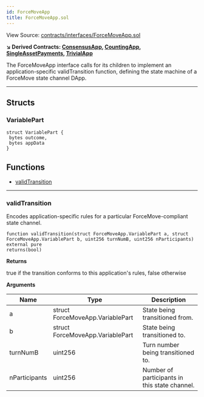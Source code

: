 ```yaml
---
id: ForceMoveApp
title: ForceMoveApp.sol
---
```


View Source: [contracts/interfaces/ForceMoveApp.sol](https://github.com/statechannels/monorepo/tree/master/packages/nitro-protocol/contracts/interfaces/ForceMoveApp.sol)

**↘ Derived Contracts: [ConsensusApp](ConsensusApp.md), [CountingApp](CountingApp.md), [SingleAssetPayments](SingleAssetPayments.md), [TrivialApp](TrivialApp.md)**

The ForceMoveApp interface calls for its children to implement an application-specific validTransition function, defining the state machine of a ForceMove state channel DApp.

---

## Structs
### VariablePart

```solidity
struct VariablePart {
 bytes outcome,
 bytes appData
}
```

## Functions

- [validTransition](#validtransition)

---

### validTransition

Encodes application-specific rules for a particular ForceMove-compliant state channel.

```solidity
function validTransition(struct ForceMoveApp.VariablePart a, struct ForceMoveApp.VariablePart b, uint256 turnNumB, uint256 nParticipants) external pure
returns(bool)
```

**Returns**

true if the transition conforms to this application's rules, false otherwise

**Arguments**

| Name          | Type                             | Description                                   |
|---------------|----------------------------------|-----------------------------------------------|
| a             | struct ForceMoveApp.VariablePart | State being transitioned from.                |
| b             | struct ForceMoveApp.VariablePart | State being transitioned to.                  |
| turnNumB      | uint256                          | Turn number being transitioned to.            |
| nParticipants | uint256                          | Number of participants in this state channel. |

